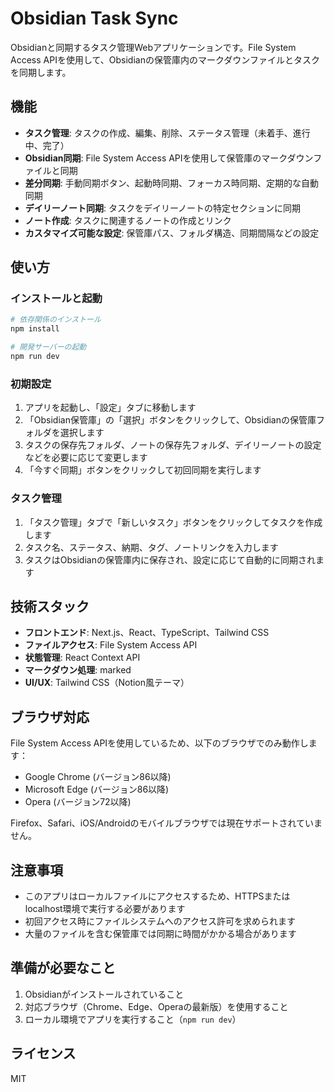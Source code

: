 # Obsidian Task Sync

Obsidianと同期するタスク管理Webアプリケーションです。File System Access APIを使用して、Obsidianの保管庫内のマークダウンファイルとタスクを同期します。

## 機能

- **タスク管理**: タスクの作成、編集、削除、ステータス管理（未着手、進行中、完了）
- **Obsidian同期**: File System Access APIを使用して保管庫のマークダウンファイルと同期
- **差分同期**: 手動同期ボタン、起動時同期、フォーカス時同期、定期的な自動同期
- **デイリーノート同期**: タスクをデイリーノートの特定セクションに同期
- **ノート作成**: タスクに関連するノートの作成とリンク
- **カスタマイズ可能な設定**: 保管庫パス、フォルダ構造、同期間隔などの設定

## 使い方

### インストールと起動

```bash
# 依存関係のインストール
npm install

# 開発サーバーの起動
npm run dev
```

### 初期設定

1. アプリを起動し、「設定」タブに移動します
2. 「Obsidian保管庫」の「選択」ボタンをクリックして、Obsidianの保管庫フォルダを選択します
3. タスクの保存先フォルダ、ノートの保存先フォルダ、デイリーノートの設定などを必要に応じて変更します
4. 「今すぐ同期」ボタンをクリックして初回同期を実行します

### タスク管理

1. 「タスク管理」タブで「新しいタスク」ボタンをクリックしてタスクを作成します
2. タスク名、ステータス、納期、タグ、ノートリンクを入力します
3. タスクはObsidianの保管庫内に保存され、設定に応じて自動的に同期されます

## 技術スタック

- **フロントエンド**: Next.js、React、TypeScript、Tailwind CSS
- **ファイルアクセス**: File System Access API
- **状態管理**: React Context API
- **マークダウン処理**: marked
- **UI/UX**: Tailwind CSS（Notion風テーマ）

## ブラウザ対応

File System Access APIを使用しているため、以下のブラウザでのみ動作します：

- Google Chrome (バージョン86以降)
- Microsoft Edge (バージョン86以降)
- Opera (バージョン72以降)

Firefox、Safari、iOS/Androidのモバイルブラウザでは現在サポートされていません。

## 注意事項

- このアプリはローカルファイルにアクセスするため、HTTPSまたはlocalhost環境で実行する必要があります
- 初回アクセス時にファイルシステムへのアクセス許可を求められます
- 大量のファイルを含む保管庫では同期に時間がかかる場合があります

## 準備が必要なこと

1. Obsidianがインストールされていること
2. 対応ブラウザ（Chrome、Edge、Operaの最新版）を使用すること
3. ローカル環境でアプリを実行すること（`npm run dev`）

## ライセンス

MIT
